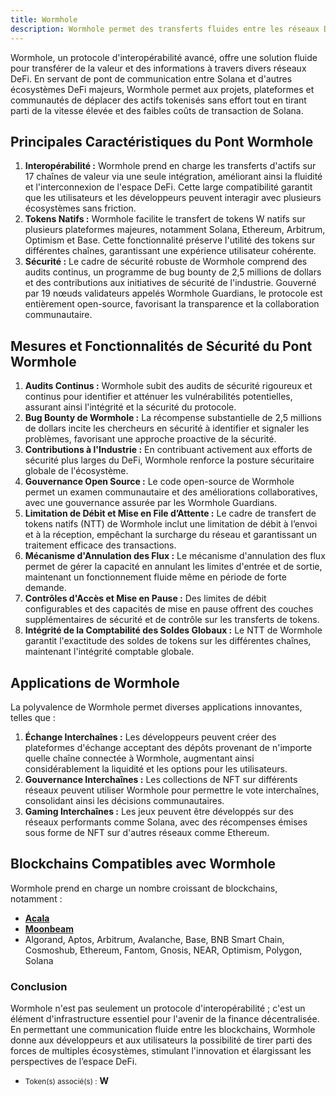 ```yaml
---
title: Wormhole
description: Wormhole permet des transferts fluides entre les réseaux DeFi, améliorant l'interopérabilité et la sécurité des actifs tokenisés sur plusieurs blockchains.
---
```


Wormhole, un protocole d'interopérabilité avancé, offre une solution fluide pour transférer de la valeur et des informations à travers divers réseaux DeFi. En servant de pont de communication entre Solana et d'autres écosystèmes DeFi majeurs, Wormhole permet aux projets, plateformes et communautés de déplacer des actifs tokenisés sans effort tout en tirant parti de la vitesse élevée et des faibles coûts de transaction de Solana.

## Principales Caractéristiques du Pont Wormhole
1. **Interopérabilité :** Wormhole prend en charge les transferts d'actifs sur 17 chaînes de valeur via une seule intégration, améliorant ainsi la fluidité et l'interconnexion de l'espace DeFi. Cette large compatibilité garantit que les utilisateurs et les développeurs peuvent interagir avec plusieurs écosystèmes sans friction.
2. **Tokens Natifs :** Wormhole facilite le transfert de tokens W natifs sur plusieurs plateformes majeures, notamment Solana, Ethereum, Arbitrum, Optimism et Base. Cette fonctionnalité préserve l'utilité des tokens sur différentes chaînes, garantissant une expérience utilisateur cohérente.
3. **Sécurité :** Le cadre de sécurité robuste de Wormhole comprend des audits continus, un programme de bug bounty de 2,5 millions de dollars et des contributions aux initiatives de sécurité de l'industrie. Gouverné par 19 nœuds validateurs appelés Wormhole Guardians, le protocole est entièrement open-source, favorisant la transparence et la collaboration communautaire.

## Mesures et Fonctionnalités de Sécurité du Pont Wormhole
1. **Audits Continus :** Wormhole subit des audits de sécurité rigoureux et continus pour identifier et atténuer les vulnérabilités potentielles, assurant ainsi l'intégrité et la sécurité du protocole.
2. **Bug Bounty de Wormhole :** La récompense substantielle de 2,5 millions de dollars incite les chercheurs en sécurité à identifier et signaler les problèmes, favorisant une approche proactive de la sécurité.
3. **Contributions à l'Industrie :** En contribuant activement aux efforts de sécurité plus larges du DeFi, Wormhole renforce la posture sécuritaire globale de l'écosystème.
4. **Gouvernance Open Source :** Le code open-source de Wormhole permet un examen communautaire et des améliorations collaboratives, avec une gouvernance assurée par les Wormhole Guardians.
5. **Limitation de Débit et Mise en File d’Attente :** Le cadre de transfert de tokens natifs (NTT) de Wormhole inclut une limitation de débit à l’envoi et à la réception, empêchant la surcharge du réseau et garantissant un traitement efficace des transactions.
6. **Mécanisme d'Annulation des Flux :** Le mécanisme d'annulation des flux permet de gérer la capacité en annulant les limites d'entrée et de sortie, maintenant un fonctionnement fluide même en période de forte demande.
7. **Contrôles d'Accès et Mise en Pause :** Des limites de débit configurables et des capacités de mise en pause offrent des couches supplémentaires de sécurité et de contrôle sur les transferts de tokens.
8. **Intégrité de la Comptabilité des Soldes Globaux :** Le NTT de Wormhole garantit l'exactitude des soldes de tokens sur les différentes chaînes, maintenant l'intégrité comptable globale.

## Applications de Wormhole
La polyvalence de Wormhole permet diverses applications innovantes, telles que :
1. **Échange Interchaînes :** Les développeurs peuvent créer des plateformes d'échange acceptant des dépôts provenant de n'importe quelle chaîne connectée à Wormhole, augmentant ainsi considérablement la liquidité et les options pour les utilisateurs.
2. **Gouvernance Interchaînes :** Les collections de NFT sur différents réseaux peuvent utiliser Wormhole pour permettre le vote interchaînes, consolidant ainsi les décisions communautaires.
3. **Gaming Interchaînes :** Les jeux peuvent être développés sur des réseaux performants comme Solana, avec des récompenses émises sous forme de NFT sur d'autres réseaux comme Ethereum.

## Blockchains Compatibles avec Wormhole
Wormhole prend en charge un nombre croissant de blockchains, notamment :
- [**Acala**](https://dablock.com/dapps/acala-network/)
- [**Moonbeam**](https://dablock.com/dapps/moonbeam-network/)
- Algorand, Aptos, Arbitrum, Avalanche, Base, BNB Smart Chain, Cosmoshub, Ethereum, Fantom, Gnosis, NEAR, Optimism, Polygon, Solana

### Conclusion
Wormhole n'est pas seulement un protocole d'interopérabilité ; c'est un élément d'infrastructure essentiel pour l'avenir de la finance décentralisée. En permettant une communication fluide entre les blockchains, Wormhole donne aux développeurs et aux utilisateurs la possibilité de tirer parti des forces de multiples écosystèmes, stimulant l'innovation et élargissant les perspectives de l’espace DeFi.

- <small>Token(s) associé(s) :</small> **W**
